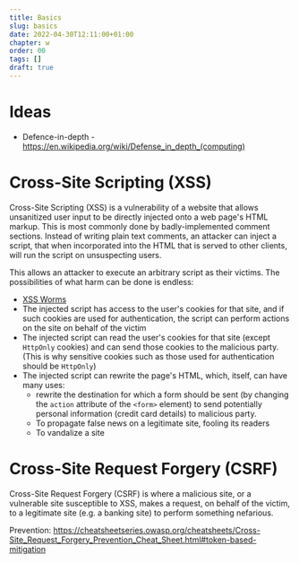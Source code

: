 ```yaml
---
title: Basics
slug: basics
date: 2022-04-30T12:11:00+01:00
chapter: w
order: 00
tags: []
draft: true
---
```


# Ideas

- Defence-in-depth - https://en.wikipedia.org/wiki/Defense_in_depth_(computing)

# Cross-Site Scripting (XSS)

Cross-Site Scripting (XSS) is a vulnerability of a website that allows unsanitized user input to be directly injected onto a web page's HTML markup. This is most commonly done by badly-implemented comment sections. Instead of writing plain text comments, an attacker can inject a script, that when incorporated into the HTML that is served to other clients, will run the script on unsuspecting users.

This allows an attacker to execute an arbitrary script as their victims. The possibilities of what harm can be done is endless:

- [XSS Worms](https://en.wikipedia.org/wiki/XSS_worm)
- The injected script has access to the user's cookies for that site, and if such cookies are used for authentication, the script can perform actions on the site on behalf of the victim
- The injected script can read the user's cookies for that site (except `HttpOnly` cookies) and can send those cookies to the malicious party. (This is why sensitive cookies such as those used for authentication should be `HttpOnly`)
- The injected script can rewrite the page's HTML, which, itself, can have many uses:
  - rewrite the destination for which a form should be sent (by changing the `action` attribute of the `<form>` element) to send potentially personal information (credit card details) to malicious party.
  - To propagate false news on a legitimate site, fooling its readers
  - To vandalize a site

# Cross-Site Request Forgery (CSRF)

Cross-Site Request Forgery (CSRF) is where a malicious site, or a vulnerable site susceptible to XSS, makes a request, on behalf of the victim, to a legitimate site (e.g. a banking site) to perform something nefarious.

Prevention: https://cheatsheetseries.owasp.org/cheatsheets/Cross-Site_Request_Forgery_Prevention_Cheat_Sheet.html#token-based-mitigation
